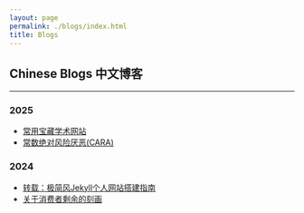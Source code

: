 ```yaml
---
layout: page
permalink: ./blogs/index.html
title: Blogs
---
```


## Chinese Blogs 中文博客
---


### 2025
- [常用宝藏学术网站](./academic-websites)
- [常数绝对风险厌恶(CARA)](./CARA)



### 2024

- [转载：极简风Jekyll个人网站搭建指南](./web)
- [关于消费者剩余的刻画](./consumer-surplus)



